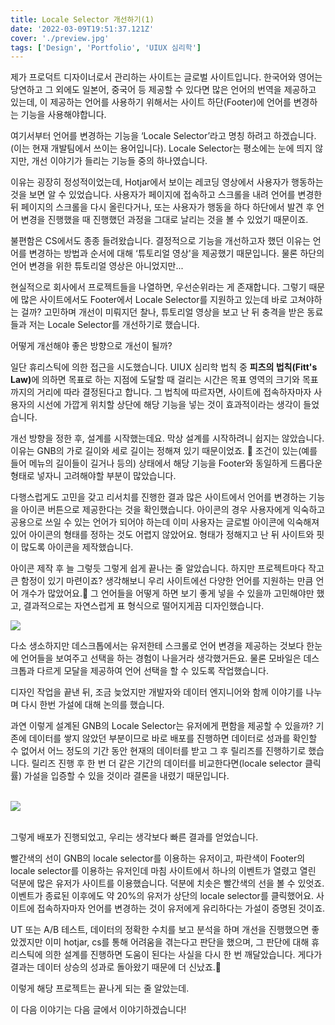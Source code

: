 ```yaml
---
title: Locale Selector 개선하기(1)
date: '2022-03-09T19:51:37.121Z'
cover: './preview.jpg'
tags: ['Design', 'Portfolio', 'UIUX 심리학']
---
```


제가 프로덕트 디자이너로서 관리하는 사이트는 글로벌 사이트입니다.
한국어와 영어는 당연하고 그 외에도 일본어, 중국어 등 제공할 수 있다면 많은 언어의 번역을 제공하고 있는데, 이 제공하는 언어를 사용하기 위해서는 사이트 하단(Footer)에 언어를 변경하는 기능을 사용해야합니다.

여기서부터 언어를 변경하는 기능을 ‘Locale Selector’라고 명칭 하려고 하겠습니다.(이는 현재 개발팀에서 쓰이는 용어입니다). Locale Selector는 평소에는 눈에 띄지 않지만, 개선 이야기가 들리는 기능들 중의 하나였습니다.

이유는 굉장히 정성적이었는데, Hotjar에서 보이는 레코딩 영상에서 사용자가 행동하는 것을 보면 알 수 있었습니다. 사용자가 페이지에 접속하고 스크롤을 내려 언어를 변경한 뒤 페이지의 스크롤을 다시 올린다거나, 또는 사용자가 행동을 하다 하단에서 발견 후 언어 변경을 진행했을 때 진행했던 과정을 그대로 날리는 것을 볼 수 있었기 때문이죠.

불편함은 CS에서도 종종 들려왔습니다. 결정적으로 기능을 개선하고자 했던 이유는 언어를 변경하는 방법과 순서에 대해 ‘튜토리얼 영상'을 제공했기 때문입니다. 물론 하단의 언어 변경을 위한 튜토리얼 영상은 아니었지만...


현실적으로 회사에서 프로젝트들을 나열하면, 우선순위라는 게 존재합니다. 그렇기 때문에 많은 사이트에서도 Footer에서 Locale Selector를 지원하고 있는데 바로 고쳐야하는 걸까? 고민하며 개선이 미뤄지던 찰나, 튜토리얼 영상을 보고 난 뒤 충격을 받은 동료들과 저는 Locale Selector를 개선하기로 했습니다.

어떻게 개선해야 좋은 방향으로 개선이 될까?

일단 휴리스틱에 의한 접근을 시도했습니다.
UIUX 심리학 법칙 중 <b>피츠의 법칙(Fitt's Law)</b>에 의하면 목표로 하는 지점에 도달할 때 걸리는 시간은 목표 영역의 크기와 목표까지의 거리에 따라 결정된다고 합니다. 그 법칙에 따르자면, 사이트에 접속하자마자 사용자의 시선에 가깝게 위치할 상단에 해당 기능을 넣는 것이 효과적이라는 생각이 들었습니다.

개선 방향을 정한 후, 설계를 시작했는데요. 막상 설계를 시작하려니 쉽지는 않았습니다. 이유는 GNB의 가로 길이와 세로 길이는 정해져 있기 때문이었죠. 🥲 조건이 있는(예를 들어 메뉴의 길이들이 길거나 등의) 상태에서 해당 기능을 Footer와 동일하게 드롭다운 형태로 넣자니 고려해야할 부분이 많았습니다.

다행스럽게도 고민을 갖고 리서치를 진행한 결과 많은 사이트에서 언어를 변경하는 기능을 아이콘 버튼으로 제공한다는 것을 확인했습니다. 아이콘의 경우 사용자에게 익숙하고 공용으로 쓰일 수 있는 언어가 되어야 하는데 이미 사용자는 글로벌 아이콘에 익숙해져 있어 아이콘의 형태를 정하는 것도 어렵지 않았어요. 형태가 정해지고 난 뒤 사이트와 핏이 많도록 아이콘을 제작했습니다.

아이콘 제작 후 늘 그렇듯 그렇게 쉽게 끝나는 줄 알았습니다. 하지만 프로젝트마다 작고 큰 함정이 있기 마련이죠? 생각해보니 우리 사이트에선 다양한 언어를 지원하는 만큼 언어 개수가 많았어요.🥲 그 언어들을 어떻게 하면 보기 좋게 넣을 수 있을까 고민해야만 했고, 결과적으로는 자연스럽게 표 형식으로 떨어지게끔 디자인했습니다.

<img src="/modal.png"><br>

다소 생소하지만 데스크톱에서는 유저한테 스크롤로 언어 변경을 제공하는 것보다 한눈에 언어들을 보여주고 선택을 하는 경험이 나을거라 생각했거든요. 물론 모바일은 데스크톱과 다르게 모달을 제공하여 언어 선택을 할 수 있도록 작업했습니다.

디자인 작업을 끝낸 뒤, 조금 늦었지만 개발자와 데이터 엔지니어와 함께 이야기를 나누며 다시 한번 가설에 대해 논의를 했습니다.

과연 이렇게 설계된 GNB의 Locale Selector는 유저에게 편함을 제공할 수 있을까? 기존에 데이터를 쌓지 않았던 부분이므로 바로 배포를 진행하면 데이터로 성과를 확인할 수 없어서 어느 정도의 기간 동안 현재의 데이터를 받고 그 후 릴리즈를 진행하기로 했습니다. 릴리즈 진행 후 한 번 더 같은 기간의 데이터를 비교한다면(locale selector 클릭률) 가설을 입증할 수 있을 것이라 결론을 내렸기 때문입니다.

<br>
<img src="/mixpanel.png">
<br>
<br>

그렇게 배포가 진행되었고, 우리는 생각보다 빠른 결과를 얻었습니다.

빨간색의 선이 GNB의 locale selector를 이용하는 유저이고, 파란색이 Footer의 locale selector를 이용하는 유저인데 마침 사이트에서 하나의 이벤트가 열렸고 열린 덕분에 많은 유저가 사이트를 이용했습니다. 덕분에 치솟은 빨간색의 선을 볼 수 있엇죠. 이벤트가 종료된 이후에도 약 20%의 유저가 상단의 locale selector를 클릭했어요. 사이트에 접속하자마자 언어를 변경하는 것이 유저에게 유리하다는 가설이 증명된 것이죠.

UT 또는 A/B 테스트, 데이터의 정확한 수치를 보고 분석을 하며 개선을 진행했으면 좋았겠지만 이미 hotjar, cs를 통해 어려움을 겪는다고 판단을 했으며, 그 판단에 대해 휴리스틱에 의한 설계를 진행하면 도움이 된다는 사실을 다시 한 번 깨달았습니다. 게다가 결과는 데이터 상승의 성과로 돌아왔기 때문에 더 신났죠.🥳

이렇게 해당 프로젝트는 끝나게 되는 줄 알았는데.

이 다음 이야기는 다음 글에서 이야기하겠습니다!